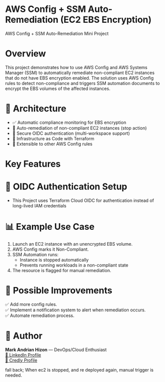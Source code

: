# AWS Config + SSM Auto-Remediation (EC2 EBS Encryption)
 AWS Config + SSM Auto-Remediation Mini Project


# Overview
  This project demonstrates how to use AWS Config and AWS Systems Manager (SSM) to automatically remediate non-compliant EC2 instances that do not have EBS encryption enabled. The solution uses AWS Config rules to detect non-compliance and triggers SSM automation documents to encrypt the EBS volumes of the affected instances.


# 📐 Architecture
- ✅ Automatic compliance monitoring for EBS encryption
- 🔄 Auto-remediation of non-compliant EC2 instances (stop action)
- 🔐 Secure OIDC authentication (multi-workspace support)
- 📝 Infrastructure as Code with Terraform
- 🚀 Extensible to other AWS Config rules

# Key Features


# 🔑 OIDC Authentication Setup
- This Project uses Terraform Cloud OIDC for authentication instead of long-lived IAM credentials




# 📊 Example Use Case
1. Launch an EC2 instance with an unencrypted EBS volume.
2. AWS Config marks it Non-Compliant.
3. SSM Automation runs:
    - Instance is stopped automatically
    - Prevents running workloads in a non-compliant state
4. The resource is flagged for manual remediation.


# 🔮 Possible Improvements
✅ Add more config rules. <br>
✅ Implement a notification system to alert when remediation occurs. <br>
✅ Automate remediation process.


# 👤 Author
 **Mark Andrian Hizon** — DevOps/Cloud Enthusiast <br>
[ 🔗 LinkedIn Profile ](https://www.linkedin.com/in/mark-andrian-hizon-9a215722a/) <br>
[ 🏅 Credly Profile   ](https://www.credly.com/users/mark-andrian-hizon.9ae74f49)

















fall back; When ec2 is stopped, and re deployed again, manual trigger is needed.